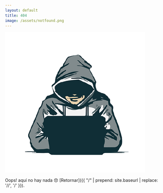 ```yaml
---
layout: default
title: 404
image: /assets/notfound.png
---
```


![](/assets/notfound.png)

Oops! aquí no hay nada  😞 [Retornar]({{ "/" | prepend: site.baseurl | replace: '//', '/' }}).
